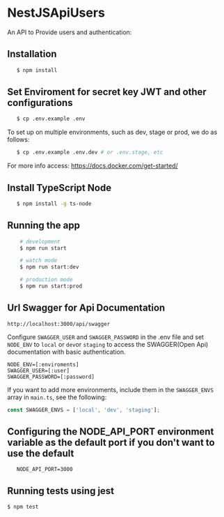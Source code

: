 # NestJSApiUsers

An API to Provide users and authentication:

## Installation

```bash
   $ npm install
```

## Set Enviroment for secret key JWT and other configurations

```bash
   $ cp .env.example .env
```

To set up on multiple environments, such as dev, stage or prod, we do as follows:

```bash
   $ cp .env.example .env.dev # or .env.stage, etc
```

For more info access:
https://docs.docker.com/get-started/

## Install TypeScript Node

```bash
   $ npm install -g ts-node
```

## Running the app

```bash
    # development
    $ npm run start

    # watch mode
    $ npm run start:dev

    # production mode
    $ npm run start:prod
```

## Url Swagger for Api Documentation

```
http://localhost:3000/api/swagger
```

Configure `SWAGGER_USER` and `SWAGGER_PASSWORD` in the .env file and set `NODE_ENV` to `local` or `dev`or `staging` to access the SWAGGER(Open Api) documentation with basic authentication.

```
NODE_ENV=[:enviroments]
SWAGGER_USER=[:user]
SWAGGER_PASSWORD=[:password]
```

If you want to add more environments, include them in the `SWAGGER_ENVS` array in `main.ts`, see the following:

```typescript 
const SWAGGER_ENVS = ['local', 'dev', 'staging'];
```

## Configuring the NODE_API_PORT environment variable as the default port if you don't want to use the default

```
   NODE_API_PORT=3000 
```

## Running tests using jest

`$ npm test`
